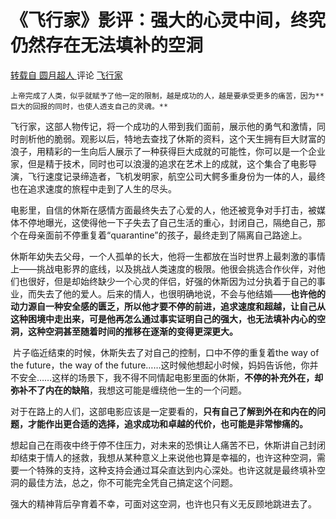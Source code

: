 # 《飞行家》影评：强大的心灵中间，终究仍然存在无法填补的空洞

[转载自 圆月超人 ](https://www.douban.com/people/super_yue_ming/)评论 [飞行家](https://movie.douban.com/subject/1309070/)

  	上帝完成了人类，似乎就赋予了他一定的限制，越是成功的人，越是要承受更多的痛苦，因为**巨大的回报的同时，也使人透支自己的灵魂。**

​		飞行家，这部人物传记，将一个成功的人带到我们面前，展示他的勇气和激情，同时剖析他的脆弱。观影以后，特地去查找了休斯的资料，这个天生拥有巨大财富的浪子，用精彩的一生向后人展示了一种获得巨大成就的可能性，你可以是一个企业家，但是精于技术，同时也可以浪漫的追求在艺术上的成就，这个集合了电影导演，飞行速度记录缔造者，飞机发明家，航空公司大鳄多重身份为一体的人，最终也在追求速度的旅程中走到了人生的尽头。

​		电影里，自信的休斯在感情方面最终失去了心爱的人，他还被竞争对手打击，被媒体不停地曝光，这使得他一下子失去了自己生活的重心，封闭自己，隔绝自己，那个在母亲面前不停重复着“quarantine”的孩子，最终走到了隔离自己路途上。

​		休斯年幼失去父母，一个人孤单的长大，他将一生都放在当时世界上最刺激的事情上——挑战电影界的底线，以及挑战人类速度的极限。他很会挑选合作伙伴，对他们也很好，但是却始终缺少一个心灵的伴侣，好强的休斯因为过分执着于自己的事业，而失去了他的爱人。后来的情人，也很明确地说，不会与他结婚——**也许他的动力源自一种安全感的匮乏，所以他才要不停的前进，追求速度和超越，让自己从这种困境中走出来，可是他再怎么通过事实证明自己的强大，也无法填补内心的空洞，这种空洞甚至随着时间的推移在逐渐的变得更深更大。**

​		片子临近结束的时候，休斯失去了对自己的控制，口中不停的重复着the way of the future，the way of the future……这时候他想起小时候，妈妈告诉他，你并不安全……这样的场景下，我不得不同情起电影里面的休斯，**不停的补充外在，却弥补不了内在的缺陷**，我想这可能是缠绕他一生的一个问题。

​		对于在路上的人们，这部电影应该是一定要看的，**只有自己了解到外在和内在的问题，才能作出更合适的选择，追求成功和卓越的代价，也可能是非常惨痛的。**

​		想起自己在雨夜中终于停不住压力，对未来的恐惧让人痛苦不已，休斯讲自己封闭却结束于情人的拯救，我想从某种意义上来说他也算是幸福的，也许这种空洞，需要一个特殊的支持，这种支持会通过耳朵直达到内心深处。也许这就是最终填补空洞的最佳方法，总之，你不可能完全凭自己搞定这个问题。

​		强大的精神背后孕育着不幸，可面对这空洞，也许也只有义无反顾地跳进去了。  